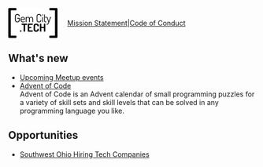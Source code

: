 

<span style="display: flex; align-items: center;">  
  <img src="GCTSquareWhiteForeground.png" alt="GemCity TECH logo" style="width: 100px; margin-right: 20px;" />
  <a href="./MissionStatement"> Mission Statement</a> |
  <a href="./CodeOfConduct">Code of Conduct</a>
</span>

## What's new
  - [Upcoming Meetup events](https://www.meetup.com/gem-city-tech/events/calendar/)
  - [Advent of Code](https://adventofcode.com/)  
Advent of Code is an Advent calendar of small programming puzzles for a variety of skill sets and skill levels that can be solved in any programming language you like.

## Opportunities
  - [Southwest Ohio Hiring Tech Companies](https://docs.google.com/document/d/1LrXH8y7deTrxpOxs2pGrwvXUVVNNvMtSPJqStEllQNE/edit)
